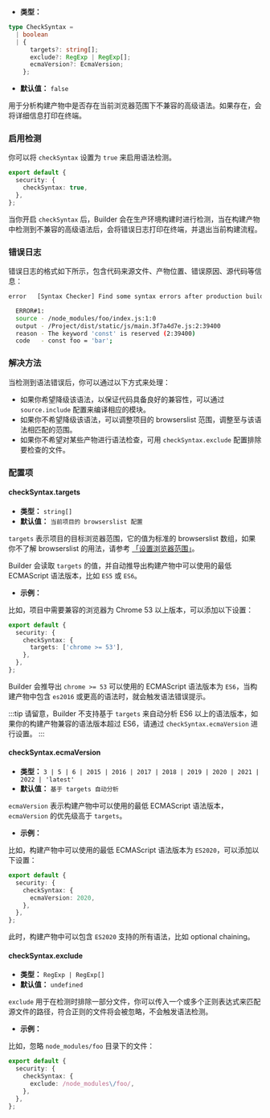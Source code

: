 - **类型：**

```ts
type CheckSyntax =
  | boolean
  | {
      targets?: string[];
      exclude?: RegExp | RegExp[];
      ecmaVersion?: EcmaVersion;
    };
```

- **默认值：** `false`

用于分析构建产物中是否存在当前浏览器范围下不兼容的高级语法。如果存在，会将详细信息打印在终端。

### 启用检测

你可以将 `checkSyntax` 设置为 `true` 来启用语法检测。

```ts
export default {
  security: {
    checkSyntax: true,
  },
};
```

当你开启 `checkSyntax` 后，Builder 会在生产环境构建时进行检测，当在构建产物中检测到不兼容的高级语法后，会将错误日志打印在终端，并退出当前构建流程。

### 错误日志

错误日志的格式如下所示，包含代码来源文件、产物位置、错误原因、源代码等信息：

```bash
error   [Syntax Checker] Find some syntax errors after production build:

  ERROR#1:
  source - /node_modules/foo/index.js:1:0
  output - /Project/dist/static/js/main.3f7a4d7e.js:2:39400
  reason - The keyword 'const' is reserved (2:39400)
  code   - const foo = 'bar';
```

### 解决方法

当检测到语法错误后，你可以通过以下方式来处理：

- 如果你希望降级该语法，以保证代码具备良好的兼容性，可以通过 `source.include` 配置来编译相应的模块。
- 如果你不希望降级该语法，可以调整项目的 browserslist 范围，调整至与该语法相匹配的范围。
- 如果你不希望对某些产物进行语法检查，可用 `checkSyntax.exclude` 配置排除要检查的文件。

### 配置项

#### checkSyntax.targets

- **类型：** `string[]`
- **默认值：** `当前项目的 browserslist 配置`

`targets` 表示项目的目标浏览器范围，它的值为标准的 browserslist 数组，如果你不了解 browserslist 的用法，请参考 [「设置浏览器范围」](https://modernjs.dev/builder/guide/advanced/browser-compatibility.html)。

Builder 会读取 `targets` 的值，并自动推导出构建产物中可以使用的最低 ECMAScript 语法版本，比如 `ES5` 或 `ES6`。

- **示例：**

比如，项目中需要兼容的浏览器为 Chrome 53 以上版本，可以添加以下设置：

```ts
export default {
  security: {
    checkSyntax: {
      targets: ['chrome >= 53'],
    },
  },
};
```

Builder 会推导出 `chrome >= 53` 可以使用的 ECMAScript 语法版本为 `ES6`，当构建产物中包含 `es2016` 或更高的语法时，就会触发语法错误提示。

:::tip
请留意，Builder 不支持基于 `targets` 来自动分析 ES6 以上的语法版本，如果你的构建产物兼容的语法版本超过 ES6，请通过 `checkSyntax.ecmaVersion` 进行设置。
:::

#### checkSyntax.ecmaVersion

- **类型：** `3 | 5 | 6 | 2015 | 2016 | 2017 | 2018 | 2019 | 2020 | 2021 | 2022 | 'latest'`
- **默认值：** `基于 targets 自动分析`

`ecmaVersion` 表示构建产物中可以使用的最低 ECMAScript 语法版本，`ecmaVersion` 的优先级高于 `targets`。

- **示例：**

比如，构建产物中可以使用的最低 ECMAScript 语法版本为 `ES2020`，可以添加以下设置：

```ts
export default {
  security: {
    checkSyntax: {
      ecmaVersion: 2020,
    },
  },
};
```

此时，构建产物中可以包含 `ES2020` 支持的所有语法，比如 optional chaining。

#### checkSyntax.exclude

- **类型：** `RegExp | RegExp[]`
- **默认值：** `undefined`

`exclude` 用于在检测时排除一部分文件，你可以传入一个或多个正则表达式来匹配源文件的路径，符合正则的文件将会被忽略，不会触发语法检测。

- **示例：**

比如，忽略 `node_modules/foo` 目录下的文件：

```ts
export default {
  security: {
    checkSyntax: {
      exclude: /node_modules\/foo/,
    },
  },
};
```
